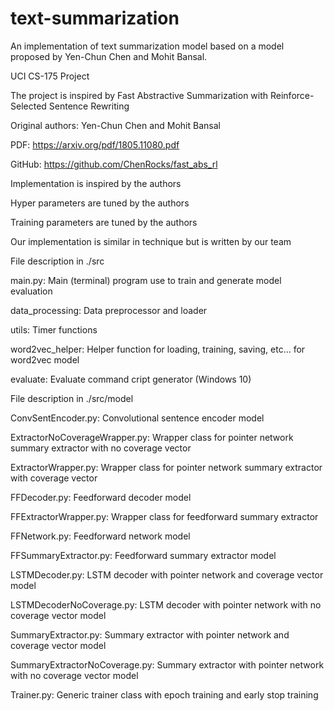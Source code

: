# text-summarization
An implementation of text summarization model based on a model proposed by Yen-Chun Chen and Mohit Bansal. 

UCI CS-175 Project

The project is inspired by Fast Abstractive Summarization with Reinforce-Selected Sentence Rewriting

Original authors: Yen-Chun Chen and Mohit Bansal

PDF: https://arxiv.org/pdf/1805.11080.pdf

GitHub: https://github.com/ChenRocks/fast_abs_rl


Implementation is inspired by the authors

Hyper parameters are tuned by the authors

Training parameters are tuned by the authors

Our implementation is similar in technique but is written by our team


File description in ./src

main.py: Main (terminal) program use to train and generate model evaluation

data_processing: Data preprocessor and loader

utils: Timer functions

word2vec_helper: Helper function for loading, training, saving, etc... for word2vec model

evaluate: Evaluate command cript generator (Windows 10)

File description in ./src/model

ConvSentEncoder.py: Convolutional sentence encoder model

ExtractorNoCoverageWrapper.py: Wrapper class for pointer network summary extractor with no coverage vector 

ExtractorWrapper.py: Wrapper class for pointer network summary extractor with coverage vector

FFDecoder.py: Feedforward decoder model

FFExtractorWrapper.py: Wrapper class for feedforward summary extractor

FFNetwork.py: Feedforward network  model

FFSummaryExtractor.py: Feedforward summary extractor model

LSTMDecoder.py: LSTM decoder with pointer network and coverage vector model

LSTMDecoderNoCoverage.py: LSTM decoder with pointer network with no coverage vector model

SummaryExtractor.py: Summary extractor with pointer network and coverage vector model

SummaryExtractorNoCoverage.py: Summary extractor with pointer network with no coverage vector model

Trainer.py: Generic trainer class with epoch training and early stop training
